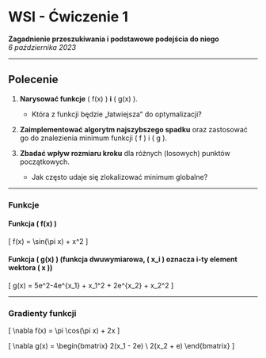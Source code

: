 # WSI - Ćwiczenie 1

**Zagadnienie przeszukiwania i podstawowe podejścia do niego**  
_6 października 2023_

---

## Polecenie

1. **Narysować funkcje** \( f(x) \) **i** \( g(x) \).
   - Która z funkcji będzie „łatwiejsza“ do optymalizacji?
2. **Zaimplementować algorytm najszybszego spadku** oraz zastosować go do znalezienia minimum funkcji \( f \) i \( g \).

3. **Zbadać wpływ rozmiaru kroku** dla różnych (losowych) punktów początkowych.
   - Jak często udaje się zlokalizować minimum globalne?

---

### Funkcje

#### Funkcja \( f(x) \)

\[
f(x) = \sin(\pi x) + x^2
\]

#### Funkcja \( g(x) \) (funkcja dwuwymiarowa, \( x_i \) oznacza i-ty element wektora \( x \))

\[
g(x) = 5e^2-4e^{x_1} + x_1^2 + 2e^{x_2} + x_2^2
\]

---

### Gradienty funkcji

\[
\nabla f(x) = \pi \cos(\pi x) + 2x
\]

\[
\nabla g(x) =
\begin{bmatrix}
2(x_1 - 2e) \\
2(x_2 + e)
\end{bmatrix}
\]
